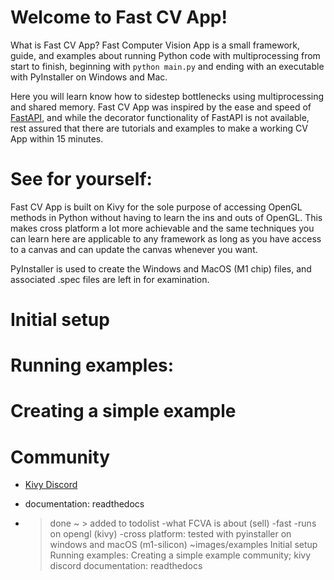 # Welcome to Fast CV App!

What is Fast CV App? Fast Computer Vision App is a small framework, guide, and examples about running Python code with multiprocessing from start to finish, beginning with `python main.py` and ending with an executable with PyInstaller on Windows and Mac.

Here you will learn know how to sidestep bottlenecks using multiprocessing and shared memory. Fast CV App was inspired by the ease and speed of [FastAPI](https://fastapi.tiangolo.com/), and while the decorator functionality of FastAPI is not available, rest assured that there are tutorials and examples to make a working CV App within 15 minutes. 


# See for yourself:


Fast CV App is built on Kivy for the sole purpose of accessing OpenGL methods in Python without having to learn the ins and outs of OpenGL. This makes cross platform a lot more achievable and the same techniques you can learn here are applicable to any framework as long as you have access to a canvas and can update the canvas whenever you want. 

PyInstaller is used to create the Windows and MacOS (M1 chip) files, and associated .spec files are left in for examination. 

# Initial setup
# Running examples:

# Creating a simple example
# Community
- [Kivy Discord](https://discord.gg/hve3BMPrDh)
- documentation: readthedocs



- > done
~ > added to todolist
-what FCVA is about (sell)
-fast
-runs on opengl (kivy)
-cross platform: tested with pyinstaller on windows and macOS (m1-silicon)
~images/examples
Initial setup
Running examples:
Creating a simple example
community; 
kivy discord
documentation: readthedocs
